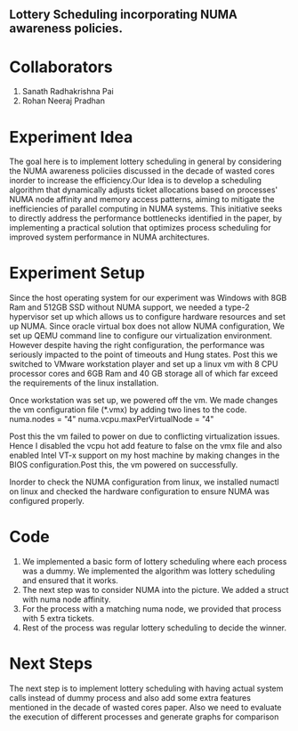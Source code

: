 ## Lottery Scheduling incorporating NUMA awareness policies.

# Collaborators

1. Sanath Radhakrishna Pai
2. Rohan Neeraj Pradhan


# Experiment Idea
The goal here is to implement lottery scheduling in general by considering the NUMA awareness policiies discussed in the decade of wasted cores inorder to increase the efficiency.Our Idea is to develop a scheduling algorithm that dynamically adjusts ticket allocations based on processes' NUMA node affinity and memory access patterns, aiming to mitigate the inefficiencies of parallel computing in NUMA systems. This initiative seeks to directly address the performance bottlenecks identified in the paper, by implementing a practical solution that optimizes process scheduling for improved system performance in NUMA architectures.

# Experiment Setup
Since the host operating system for our experiment was Windows with 8GB Ram and 512GB SSD without NUMA support, we needed a type-2 hypervisor set up which allows us to configure hardware resources and set up NUMA. Since oracle virtual box does not allow NUMA configuration, We set up QEMU command line to configure our virtualization environment. However despite having the right configuration, the performance was seriously impacted to the point of timeouts and Hung states. Post this we switched to VMware workstation player and set up a linux vm with 8 CPU processor cores and 6GB Ram and 40 GB storage all of which far exceed the requirements of the linux installation.

Once workstation was set up, we powered off the vm. We made changes the vm configuration file (*.vmx) by adding two lines to the code.
numa.nodes = "4"
numa.vcpu.maxPerVirtualNode = "4"

Post this the vm failed to power on due to conflicting virtualization issues. Hence I disabled the vcpu hot add feature to false on the vmx file and also enabled Intel VT-x support on my host machine by making changes in the BIOS configuration.Post this, the vm powered on successfully.

Inorder to check the NUMA configuration from linux, we installed numactl on linux and checked the hardware configuration to ensure NUMA was configured properly.

# Code

1. We implemented a basic form of lottery scheduling where each process was a dummy. We implemented the algorithm was lottery scheduling and ensured that it works.
2. The next step was to consider NUMA into the picture. We added a struct with numa node affinity.
3. For the process with a matching numa node, we provided that process with 5 extra tickets.
4. Rest of the process was regular lottery scheduling to decide the winner.

# Next Steps

The next step is to implement lottery scheduling with having actual system calls instead of dummy process and also add some extra features mentioned in the decade of wasted cores paper. Also we need to evaluate the execution of different processes and generate graphs for comparison


